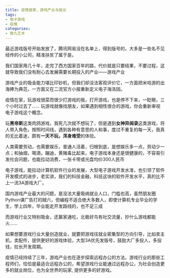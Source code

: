 ```yaml
---
title: 疫情居家，游戏产业与就业
tags: 
- 电子游戏
- 疫情
categories:
- 第九艺术
---
```



最近游戏版号开始发放了，腾讯网易没在名单上，得到版号的，大多是一些名不见经传的小公司，精准扶贫了属于是。

我们国家用几十年，走完了西方国家百年的路，代价就是只要结果，不要过程，这就导致我们没有耐心去发展需要长期投入的产业——游戏产业

游戏产业的吸金能力堪比印钞机，但我们却没法客观评价它，一方面把米哈游的出海捧为典范，一方面又在二流官方小报重新定义电子海洛因。

疫情在家，玩游戏很菜而很少打游戏的我，打开游戏，也是停不下来，一眨眼，三个小时过去了…… 玩游戏就像找朋友，如果遇到相性很合的游戏，你会重新审视电子游戏这个概念。

玩**黑帝斯**这类肉鸽游戏，我死几次就不想玩了，但是遇到**女神异闻录**这类游戏，将人带入角色，按照时间线，遇到各种有意思的人和事，度过不重复的每一天，我真的无比着迷，颇有**一天不玩，浑身难受**的体验。

人类需要劳动，也需要娱乐，普通人活着，归根到底，是想娱乐多一点，劳动少一点；和抽烟，喝酒，蹦迪，黄赌毒比起来，电子游戏本身还是很健康的，不容易引发社会问题，也能拉动消费，一张卡带或光盘均价300人民币

电子游戏，能拉动计算机软件行业的发展，大型电子游戏开发水准，也引领了软件开发模式的进步，老实讲，我们的科技金融，科技这块的软件开发水平，真的比不上一流3A游戏大厂。

国内游戏产业最大的问题，是没法大量吸纳就业人口，门槛也高，虽然朋友圈Python课广告打的贼六，但编程不适合绝大多数人，即使计算机专业毕业的学生，学上四年，毕业能走开发路线的，也不足三成

而游戏行业又特别吸金，还赢家通吃，北极好鸟有社交流量，抄什么游戏都能火…… 

如果想要游戏行业大量创造就业，就要把游戏往就业密集型的方向引导，比如卖主机，卖配件，提供更好的游戏体验，大型3A优先发版号，鼓励大厂多投人，多投钱，拉长开发周期。

疫情已经持续了三年，游戏产业也在逐步探索远程办公的方法，游戏行业的那些工程师们，恰恰是最适合远程办公的，希望游戏行业能通过远程办公，为社会创造更多的就业岗位，也为全世界的玩家, 提供更多的好游戏。

